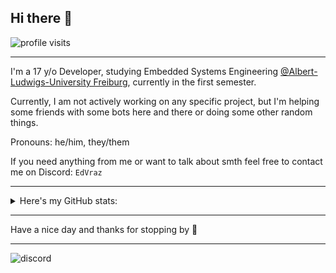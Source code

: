 ## Hi there 👋
![profile visits](https://komarev.com/ghpvc/?username=EdVraz&color=green)
_______________________________________________

I'm a 17 y/o Developer, studying Embedded Systems Engineering [@Albert-Ludwigs-University Freiburg](https://uni-freiburg.de/en/), currently in the first semester.

Currently, I am not actively working on any specific project, but I'm helping some friends with some bots here and there or doing some other random things.

Pronouns: he/him, they/them 

If you need anything from me or want to talk about smth feel free to contact me on Discord: `EdVraz`


_______________________________________________
<details>
  <summary>Here's my GitHub stats:</summary>

  ![github statistics](https://github.com/EdVraz/github-stats/blob/master/generated/overview.svg#gh-dark-mode-only)
  ![github statistics](https://github.com/EdVraz/github-stats/blob/master/generated/languages.svg#gh-dark-mode-only) 
  
  However, those aren't my full stats. I excluded my contribution statistics for interactions-py because I do not want my contribution lines and the stars from their repository on my main visible stats.
  If you want to see unfiltered stats click the sections below:
  <details>
    <summary>Contribution stats including interactions.py</summary>
    
  ![github statistics](https://github.com/EdVraz/github-stats/blob/master/generated/overview_includes_interactions.svg#gh-dark-mode-only)
  ![github statistics](https://github.com/EdVraz/github-stats/blob/master/generated/languages_includes_interactions.svg#gh-dark-mode-only)
    
  </details>
  <details>
    <summary>Contribution stats including everything (idk I never did that much js, I have contributed like 1 file to BTTV)</summary>
    
  ![github statistics](https://github.com/EdVraz/github-stats/blob/master/generated/overview_includes_all.svg#gh-dark-mode-only)
  ![github statistics](https://github.com/EdVraz/github-stats/blob/master/generated/languages_includes_all.svg#gh-dark-mode-only)
    
  </details>
</details>

_______________________________________________

Have a nice day and thanks for stopping by 👋 
_______________________________________________

![discord](https://discord.c99.nl/widget/theme-3/708275751816003615.png) 
